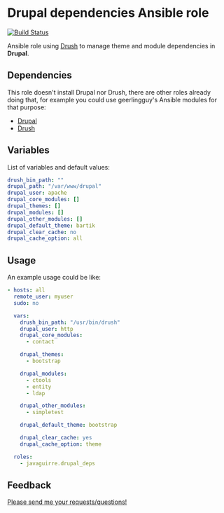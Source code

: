 # Drupal dependencies Ansible role

[![Build Status](https://travis-ci.org/javaguirre/ansible-drupal-dependencies-role.svg?branch=master)](https://travis-ci.org/javaguirre/ansible-drupal-dependencies-role)

Ansible role using [Drush](https://github.com/drush-ops/drush) to manage theme and module dependencies in **Drupal**.

## Dependencies

This role doesn't install Drupal nor Drush, there are other roles already doing that, for example you could use geerlingguy's
Ansible modules for that purpose:

- [Drupal][drupal]
- [Drush][drush]

## Variables

List of variables and default values:

```yaml
drush_bin_path: ""
drupal_path: "/var/www/drupal"
drupal_user: apache
drupal_core_modules: []
drupal_themes: []
drupal_modules: []
drupal_other_modules: []
drupal_default_theme: bartik
drupal_clear_cache: no
drupal_cache_option: all
```

## Usage

An example usage could be like:

```yaml
- hosts: all
  remote_user: myuser
  sudo: no

  vars:
    drush_bin_path: "/usr/bin/drush"
    drupal_user: http
    drupal_core_modules:
      - contact

    drupal_themes:
      - bootstrap

    drupal_modules:
      - ctools
      - entity
      - ldap

    drupal_other_modules:
      - simpletest

    drupal_default_theme: bootstrap

    drupal_clear_cache: yes
    drupal_cache_option: theme

  roles:
    - javaguirre.drupal_deps
```

## Feedback

[Please send me your requests/questions!](https://github.com/javaguirre/ansible-drupal-dependencies-role/issues)

[drupal]: https://github.com/geerlingguy/ansible-role-drupal
[drush]: https://github.com/geerlingguy/ansible-role-drush
